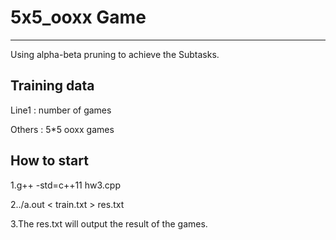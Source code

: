 # 5x5_ooxx Game
---

Using alpha-beta pruning to achieve the Subtasks.

## Training data

Line1 : number of games

Others : 5*5 ooxx games

## How to start

1.g++ -std=c++11 hw3.cpp

2../a.out < train.txt > res.txt

3.The res.txt will output the result of the games.